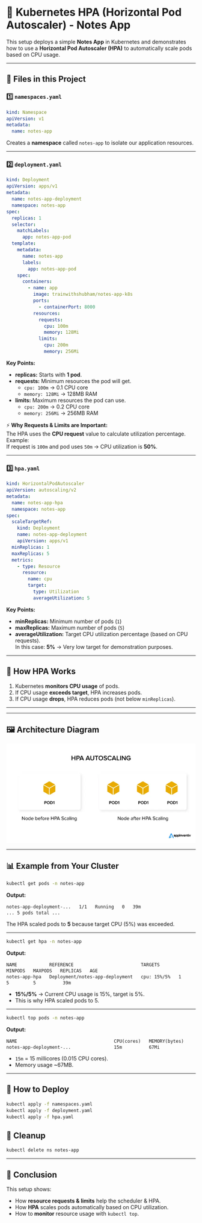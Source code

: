 # 📌 Kubernetes HPA (Horizontal Pod Autoscaler) - Notes App

This setup deploys a simple **Notes App** in Kubernetes and demonstrates how to use a **Horizontal Pod Autoscaler (HPA)** to automatically scale pods based on CPU usage.

---

## 📂 Files in this Project

### 1️⃣ `namespaces.yaml`
```yaml
kind: Namespace
apiVersion: v1
metadata:
  name: notes-app
```
Creates a **namespace** called `notes-app` to isolate our application resources.

---

### 2️⃣ `deployment.yaml`
```yaml
kind: Deployment
apiVersion: apps/v1
metadata:
  name: notes-app-deployment
  namespace: notes-app
spec:
  replicas: 1
  selector:
    matchLabels:
      app: notes-app-pod
  template:
    metadata:
      name: notes-app
      labels:
        app: notes-app-pod
    spec:
      containers:
        - name: app
          image: trainwithshubham/notes-app-k8s
          ports:
            - containerPort: 8000
          resources:
            requests:
              cpu: 100m
              memory: 128Mi
            limits:
              cpu: 200m
              memory: 256Mi
```

**Key Points:**
- **replicas:** Starts with **1 pod**.
- **requests:** Minimum resources the pod will get.
  - `cpu: 100m` → 0.1 CPU core
  - `memory: 128Mi` → 128MB RAM
- **limits:** Maximum resources the pod can use.
  - `cpu: 200m` → 0.2 CPU core
  - `memory: 256Mi` → 256MB RAM

⚡ **Why Requests & Limits are Important:**  
The HPA uses the **CPU request** value to calculate utilization percentage.  
Example:  
If request is `100m` and pod uses `50m` → CPU utilization is **50%**.

---

### 3️⃣ `hpa.yaml`
```yaml
kind: HorizontalPodAutoscaler
apiVersion: autoscaling/v2
metadata:
  name: notes-app-hpa
  namespace: notes-app
spec:
  scaleTargetRef:
    kind: Deployment
    name: notes-app-deployment
    apiVersion: apps/v1
  minReplicas: 1
  maxReplicas: 5
  metrics:
    - type: Resource
      resource:
        name: cpu
        target:
          type: Utilization
          averageUtilization: 5
```

**Key Points:**
- **minReplicas:** Minimum number of pods (`1`)
- **maxReplicas:** Maximum number of pods (`5`)
- **averageUtilization:** Target CPU utilization percentage (based on CPU requests).  
  In this case: **5%** → Very low target for demonstration purposes.

---

## 🔄 How HPA Works
1. Kubernetes **monitors CPU usage** of pods.
2. If CPU usage **exceeds target**, HPA increases pods.
3. If CPU usage **drops**, HPA reduces pods (not below `minReplicas`).

---


---

## 🖼 Architecture Diagram
![HPA Architecture](hpa.png)

---

## 📊 Example from Your Cluster

```bash
kubectl get pods -n notes-app
```
**Output:**
```
notes-app-deployment-...   1/1   Running   0   39m
... 5 pods total ...
```
The HPA scaled pods to **5** because target CPU (5%) was exceeded.

---

```bash
kubectl get hpa -n notes-app
```
**Output:**
```
NAME            REFERENCE                         TARGETS       MINPODS   MAXPODS   REPLICAS   AGE
notes-app-hpa   Deployment/notes-app-deployment   cpu: 15%/5%   1         5         5          39m
```
- **15%/5%** → Current CPU usage is 15%, target is 5%.
- This is why HPA scaled pods to 5.

---

```bash
kubectl top pods -n notes-app
```
**Output:**
```
NAME                                    CPU(cores)   MEMORY(bytes)
notes-app-deployment-...                15m          67Mi
```
- `15m` = 15 millicores (0.015 CPU cores).
- Memory usage ~67MB.

---

## 🚀 How to Deploy
```bash
kubectl apply -f namespaces.yaml
kubectl apply -f deployment.yaml
kubectl apply -f hpa.yaml
```

## 🧹 Cleanup
```bash
kubectl delete ns notes-app
```

---

## 📌 Conclusion
This setup shows:
- How **resource requests & limits** help the scheduler & HPA.
- How **HPA** scales pods automatically based on CPU utilization.
- How to **monitor** resource usage with `kubectl top`.
